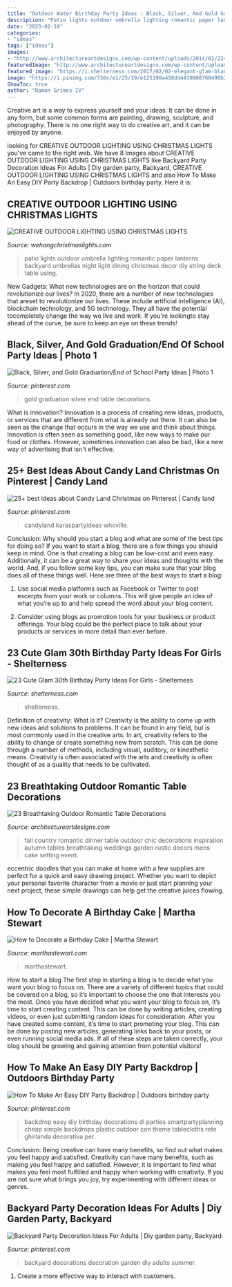 ```yaml
---
title: "Outdoor Water Birthday Party Ideas : Black, Silver, And Gold Graduation/end Of School Party Ideas"
description: "Patio lights outdoor umbrella lighting romantic paper lanterns backyard umbrellas night light dining christmas decor diy string deck table using"
date: "2023-02-19"
categories:
- "ideas"
tags: ["ideas"]
images:
- "http://www.architectureartdesigns.com/wp-content/uploads/2014/01/2245-630x945.jpg"
featuredImage: "http://www.architectureartdesigns.com/wp-content/uploads/2014/01/2245-630x945.jpg"
featured_image: "https://i.shelterness.com/2017/02/02-elegant-glam-black-and-gold-30th-birthday-party-with-white-florals.jpg"
image: "https://i.pinimg.com/736x/e1/25/19/e125190a458dd4439908760498b278f2.jpg"
ShowToc: true
author: "Ramon Grimes IV"
---
```



Creative art is a way to express yourself and your ideas. It can be done in any form, but some common forms are painting, drawing, sculpture, and photography. There is no one right way to do creative art, and it can be enjoyed by anyone.

	

		
looking for CREATIVE OUTDOOR LIGHTING USING CHRISTMAS LIGHTS you've came to the right web. We have 8 Images about CREATIVE OUTDOOR LIGHTING USING CHRISTMAS LIGHTS like Backyard Party Decoration Ideas For Adults | Diy garden party, Backyard, CREATIVE OUTDOOR LIGHTING USING CHRISTMAS LIGHTS and also How To Make An Easy DIY Party Backdrop | Outdoors birthday party. Here it is:
		
    
## CREATIVE OUTDOOR LIGHTING USING CHRISTMAS LIGHTS

<img loading=lazy src="https://www.wehangchristmaslights.com/my-content/uploads/2016/03/56d420e8ed0c223e4d25515539ab4046-1.jpg" onerror="this.onerror=null;this.src='https://tse2.mm.bing.net/th?id=OIP.Fzzf4pJlLr8a1PkCiofhgAHaLH&amp;pid=15.1';" alt="CREATIVE OUTDOOR LIGHTING USING CHRISTMAS LIGHTS">

_Source: wehangchristmaslights.com_

>patio lights outdoor umbrella lighting romantic paper lanterns backyard umbrellas night light dining christmas decor diy string deck table using. 

	

New Gadgets: What new technologies are on the horizon that could revolutionize our lives?
In 2020, there are a number of new technologies that areset to revolutionize our lives. These include artificial intelligence (AI), blockchain technology, and 5G technology. They all have the potential tocompletely change the way we live and work. If you're lookingto stay ahead of the curve, be sure to keep an eye on these trends!

    
## Black, Silver, And Gold Graduation/End Of School Party Ideas | Photo 1

<img loading=lazy src="https://i.pinimg.com/736x/e1/25/19/e125190a458dd4439908760498b278f2.jpg" onerror="this.onerror=null;this.src='https://tse4.mm.bing.net/th?id=OIP.9VW8eQ2tSjQAHSdo9n2Q_QHaJ4&amp;pid=15.1';" alt="Black, Silver, and Gold Graduation/End of School Party Ideas | Photo 1">

_Source: pinterest.com_

>gold graduation silver end table decorations. 

	

What is innovation?
Innovation is a process of creating new ideas, products, or services that are different from what is already out there. It can also be seen as the change that occurs in the way we use and think about things. Innovation is often seen as something good, like new ways to make our food or clothes. However, sometimes innovation can also be bad, like a new way of advertising that isn't effective.

    
## 25+ Best Ideas About Candy Land Christmas On Pinterest | Candy Land

<img loading=lazy src="https://i.pinimg.com/736x/af/d6/97/afd6975d83131cc86e9b95abf43efc0a.jpg" onerror="this.onerror=null;this.src='https://tse2.mm.bing.net/th?id=OIP.EwqbzV42teS-TT7TPUv-5AHaJ6&amp;pid=15.1';" alt="25+ best ideas about Candy Land Christmas on Pinterest | Candy land">

_Source: pinterest.com_

>candyland karaspartyideas whoville. 

	

Conclusion: Why should you start a blog and what are some of the best tips for doing so?
If you want to start a blog, there are a few things you should keep in mind. One is that creating a blog can be low-cost and even easy. Additionally, it can be a great way to share your ideas and thoughts with the world. And, if you follow some key tips, you can make sure that your blog does all of these things well. Here are three of the best ways to start a blog:
1. Use social media platforms such as Facebook or Twitter to post excerpts from your work or columns. This will give people an idea of what you’re up to and help spread the word about your blog content.

2. Consider using blogs as promotion tools for your business or product offerings. Your blog could be the perfect place to talk about your products or services in more detail than ever before.

    
## 23 Cute Glam 30th Birthday Party Ideas For Girls - Shelterness

<img loading=lazy src="https://i.shelterness.com/2017/02/02-elegant-glam-black-and-gold-30th-birthday-party-with-white-florals.jpg" onerror="this.onerror=null;this.src='https://tse1.mm.bing.net/th?id=OIP.wKxKnzGlKGmc1ZgeaDmjbwHaLH&amp;pid=15.1';" alt="23 Cute Glam 30th Birthday Party Ideas For Girls - Shelterness">

_Source: shelterness.com_

>shelterness. 

	

Definition of creativity: What is it?
Creativity is the ability to come up with new ideas and solutions to problems. It can be found in any field, but is most commonly used in the creative arts. In art, creativity refers to the ability to change or create something new from scratch. This can be done through a number of methods, including visual, auditory, or kinesthetic means. Creativity is often associated with the arts and creativity is often thought of as a quality that needs to be cultivated.

    
## 23 Breathtaking Outdoor Romantic Table Decorations

<img loading=lazy src="http://www.architectureartdesigns.com/wp-content/uploads/2014/01/2245-630x945.jpg" onerror="this.onerror=null;this.src='https://tse2.mm.bing.net/th?id=OIP.vSp3Lvh19cXg924MRKyXfgHaLH&amp;pid=15.1';" alt="23 Breathtaking Outdoor Romantic Table Decorations">

_Source: architectureartdesigns.com_

>fall country romantic dinner table outdoor chic decorations inspiration autumn tables breathtaking weddings garden rustic decors mens cake setting event. 

	

eccentric doodles that you can make at home with a few supplies are perfect for a quick and easy drawing project. Whether you want to depict your personal favorite character from a movie or just start planning your next project, these simple drawings can help get the creative juices flowing.

    
## How To Decorate A Birthday Cake | Martha Stewart

<img loading=lazy src="http://assets.marthastewart.com/styles/wmax-1500/d19/a99510_0902_boycake/a99510_0902_boycake_sq.jpg?itok=ujh2xg20" onerror="this.onerror=null;this.src='https://tse4.mm.bing.net/th?id=OIP.pdR3LMoMHmnZKIJjo1A2BgHaHa&amp;pid=15.1';" alt="How to Decorate a Birthday Cake | Martha Stewart">

_Source: marthastewart.com_

>marthastewart. 

	

How to start a blog
The first step in starting a blog is to decide what you want your blog to focus on. There are a variety of different topics that could be covered on a blog, so it’s important to choose the one that interests you the most. Once you have decided what you want your blog to focus on, it’s time to start creating content. This can be done by writing articles, creating videos, or even just submitting random ideas for consideration. After you have created some content, it’s time to start promoting your blog. This can be done by posting new articles, generating links back to your posts, or even running social media ads. If all of these steps are taken correctly, your blog should be growing and gaining attention from potential visitors!

    
## How To Make An Easy DIY Party Backdrop | Outdoors Birthday Party

<img loading=lazy src="https://i.pinimg.com/736x/49/e6/dc/49e6dca576d12a9bf922194af3f13911.jpg" onerror="this.onerror=null;this.src='https://tse3.mm.bing.net/th?id=OIP.iKnhNSbSjPf6Ei9nt36AqwHaLG&amp;pid=15.1';" alt="How To Make An Easy DIY Party Backdrop | Outdoors birthday party">

_Source: pinterest.com_

>backdrop easy diy birthday decorations di parties smartpartyplanning cheap simple backdrops plastic outdoor con theme tablecloths rete ghirlanda decorativa per. 

	

Conclusion: Being creative can have many benefits, so find out what makes you feel happy and satisfied.
Creativity can have many benefits, such as making you feel happy and satisfied. However, it is important to find what makes you feel most fulfilled and happy when working with creativity. If you are not sure what brings you joy, try experimenting with different ideas or genres.

    
## Backyard Party Decoration Ideas For Adults | Diy Garden Party, Backyard

<img loading=lazy src="https://i.pinimg.com/736x/01/4f/b4/014fb413f063877c2e8038f539c267f5--backyard-party-decorations-party-decoration-ideas.jpg" onerror="this.onerror=null;this.src='https://tse3.mm.bing.net/th?id=OIP.LBrwX2WlBjEmUSVpH0tKPgHaLE&amp;pid=15.1';" alt="Backyard Party Decoration Ideas For Adults | Diy garden party, Backyard">

_Source: pinterest.com_

>backyard decorations decoration garden diy adults summer. 

	

1. Create a more effective way to interact with customers.


